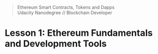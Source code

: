 > Ethereum Smart Contracts, Tokens and Dapps  
Udacity Nanodegree // Blockchain Developer

# Lesson 1: Ethereum Fundamentals and Development Tools


